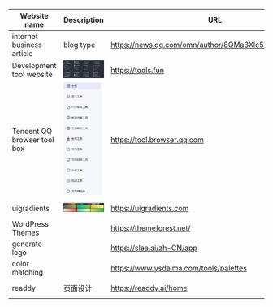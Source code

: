 | Website name                    | Description                                                     | URL                                                 | Collection time        |
|---------------------------------|-----------------------------------------------------------------|-----------------------------------------------------|------------------------|
| internet business article       | blog type                                                       | https://news.qq.com/omn/author/8QMa3Xlc5YcbuA%3D%3D | 2024-12-04             |
| Development tool website        | <img src="image/Development tool website.png" width="200px">    | https://tools.fun                                   | 2024-10-25             |
| Tencent QQ browser tool box     | <img src="image/Tencent QQ browser tool box.png" width="200px"> | https://tool.browser.qq.com                         | 2024-10-25             |
| uigradients                     | <img src="image/uigradients.png" width="200px">                 | https://uigradients.com                             | 2024-10-25             |
| WordPress Themes                |                                                                 | https://themeforest.net/                            | 2024-12-03             |
| generate logo                   |                                                                 | https://slea.ai/zh-CN/app                           | 2024-12-20             |
| color matching                  |                                                                 | https://www.ysdaima.com/tools/palettes              | 2024-12-20             |
| readdy                          | 页面设计                                                            |  https://readdy.ai/home                             | 2025-01-18|
